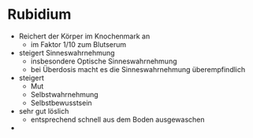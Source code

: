 # Rubidium
- Reichert der Körper im Knochenmark an
	- im Faktor 1/10 zum Blutserum
- steigert Sinneswahrnehmung
	- insbesondere Optische Sinneswahrnehmung
	- bei Überdosis macht es die Sinneswahrnehmung überempfindlich
- steigert
	- Mut
	- Selbstwahrnehmung
	- Selbstbewusstsein
- sehr gut löslich
	- entsprechend schnell aus dem Boden ausgewaschen
- 